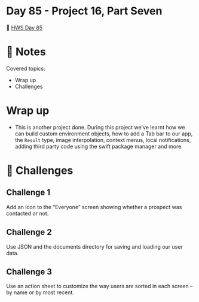 # Day 85 - Project 16, Part Seven

🔗 [HWS Day 85](https://www.hackingwithswift.com/100/swiftui/85)

# 📝 Notes

Covered topics:

- Wrap up
- Challenges

# Wrap up

- This is another project done. During this project we've learnt how we can build custom environment objects, how to add a Tab bar to our app, the `Result` type, image interpolation, context menus, local notifications, adding third party code using the swift package manager and more.

# 🎯 Challenges
## Challenge 1

>
Add an icon to the “Everyone” screen showing whether a prospect was contacted or not.

## Challenge 2

>
Use JSON and the documents directory for saving and loading our user data.

## Challenge 3

>
Use an action sheet to customize the way users are sorted in each screen – by name or by most recent.